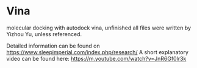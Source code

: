# Vina
molecular docking with autodock vina, unfinished
all files were written by Yizhou Yu, unless referenced.

Detailed information can be found on https://www.sleepimperial.com/index.php/research/
A short explanatory video can be found here: https://m.youtube.com/watch?v=JnR6Gf0lr3k
